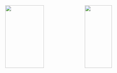 <div align="center">  
  <img width="49%" height="195px" src="https://github-readme-stats.vercel.app/api?username=kauaDaviAmaro&show_icons=true&count_private=true&hide_border=true&title_color=1E90FFa4&icon_color=1E90FFa4&text_color=c9d1d9&bg_color=0d1117" /> 
  <img width="41%" height="195px" src="https://github-readme-stats.vercel.app/api/top-langs/?username=kauaDaviAmaro&layout=compact&hide_border=true&title_color=B0C4DEa4&text_color=B0C4DEa4&bg_color=0d1117" />
</div>
